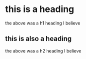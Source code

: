 # this is a heading

the above was a h1 heading I believe

## this is also a heading

the above was a h2 heading I believe

